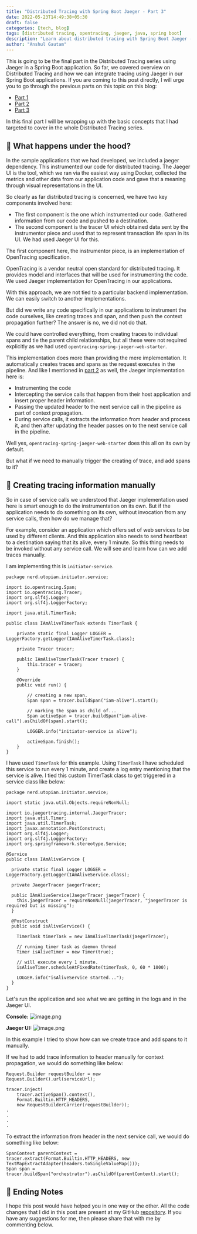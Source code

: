 ```yaml
---
title: "Distributed Tracing with Spring Boot Jaeger - Part 3"
date: 2022-05-23T14:49:38+05:30
draft: false
categories: [tech, blog]
tags: [distributed tracing, opentracing, jaeger, java, spring boot]
description: "Learn about distributed tracing with Spring Boot Jaeger - Part 3"
author: "Anshul Gautam"
---
```


This is going to be the final part in the Distributed Tracing series using Jaeger in a Spring Boot application.
So far, we covered overview on Distributed Tracing and how we can integrate tracing using Jaeger in our Spring Boot applications. If you are coming to this post directly, I will urge you to go through the previous parts on this topic on this blog:

- [Part 1](/blog/distributed-tracing-spring-boot-part1)
- [Part 2](/blog/distributed-tracing-spring-boot-part2)
- [Part 3](/blog/distributed-tracing-spring-boot-part3)

In this final part I will be wrapping up with the basic concepts that I had targeted to cover in the whole Distributed Tracing series.

## 🎯 What happens under the hood?
In the sample applications that we had developed, we included a jaeger dependency. This instrumented our code for distributed tracing. The Jaeger UI is the tool, which we ran via the easiest way using Docker, collected the metrics and other data from our application code and gave that a meaning through visual representations in the UI.

So clearly as far distributed tracing is concerned, we have two key components involved here:
- The first component is the one which instrumented our code. Gathered information from our code and pushed to a destination.
- The second component is the tracer UI which obtained data sent by the instrumentor piece and used that to represent transaction life span in its UI. We had used Jaeger UI for this.

The first component here, the instrumentor piece, is an implementation of OpenTracing specification.

OpenTracing is a vendor neutral open standard for distributed tracing. It provides model and interfaces that will be used for instrumenting the code. We used Jaeger implementation for OpenTracing in our applications.

With this approach, we are not tied to a particular backend implementation. We can easily switch to another implementations.

But did we write any code specifically in our applications to instrument the code ourselves, like creating traces and span, and then push the context propagation further? The answer is no, we did  not do that.

We could have controlled everything, from creating traces to individual spans and tie the parent child relationships, but all these were not required explicitly as we had used `opentracing-spring-jaeger-web-starter`.

This implementation does more than providing the mere implementation. It automatically creates traces and spans as the request executes in the pipeline. And like I mentioned in [part 2](https://tech.anshulgautam.in/distributed-tracing-with-spring-boot-jaeger-part-2) as well, the Jaeger implementation here is:
- Instrumenting the code
- Intercepting the service calls that happen from their host application and insert proper header information. 
- Passing the updated header to the next service call in the pipeline as part of context propagation.
- During service calls, it extracts the information from header and process it, and then after updating the header passes on to the next service call in the pipeline.

Well yes, `opentracing-spring-jaeger-web-starter` does this all on its own by default.

But what if we need to manually trigger the creating of trace, and add spans to it?

## 🎯 Creating tracing information manually
So in case of service calls we understood that Jaeger implementation used here is smart enough to do the instrumentation on its own. But if the application needs to do something on its own, without invocation from any service calls, then how do we manage that?

For example, consider an application which offers set of web services to be used by different clients. And this application also needs to send heartbeat to a destination saying that its alive, every 1 minute. So this thing needs to be invoked without any service call. We will see and learn how can we add traces manually.

I am implementing this is `initiator-service`.
```
package nerd.utopian.initiator.service;

import io.opentracing.Span;
import io.opentracing.Tracer;
import org.slf4j.Logger;
import org.slf4j.LoggerFactory;

import java.util.TimerTask;

public class IAmAliveTimerTask extends TimerTask {

    private static final Logger LOGGER = LoggerFactory.getLogger(IAmAliveTimerTask.class);

    private Tracer tracer;

    public IAmAliveTimerTask(Tracer tracer) {
        this.tracer = tracer;
    }

    @Override
    public void run() {

        // creating a new span.
        Span span = tracer.buildSpan("iam-alive").start();

        // marking the span as child of...
        Span activeSpan = tracer.buildSpan("iam-alive-call").asChildOf(span).start();

        LOGGER.info("initiator-service is alive");

        activeSpan.finish();
    }
}
```
I have used `TimerTask` for this example. Using `TimerTask` I have scheduled this service to run every 1 minute, and create a log entry mentioning that the service is alive.
I tied this custom TimerTask class to get triggered in a service class like below:
```
package nerd.utopian.initiator.service;

import static java.util.Objects.requireNonNull;

import io.jaegertracing.internal.JaegerTracer;
import java.util.Timer;
import java.util.TimerTask;
import javax.annotation.PostConstruct;
import org.slf4j.Logger;
import org.slf4j.LoggerFactory;
import org.springframework.stereotype.Service;

@Service
public class IAmAliveService {

  private static final Logger LOGGER = LoggerFactory.getLogger(IAmAliveService.class);

  private JaegerTracer jaegerTracer;

  public IAmAliveService(JaegerTracer jaegerTracer) {
    this.jaegerTracer = requireNonNull(jaegerTracer, "jaegerTracer is required but is missing");
  }

  @PostConstruct
  public void isAliveService() {

    TimerTask timerTask = new IAmAliveTimerTask(jaegerTracer);

    // running timer task as daemon thread
    Timer isAliveTimer = new Timer(true);

    // will execute every 1 minute.
    isAliveTimer.scheduleAtFixedRate(timerTask, 0, 60 * 1000);

    LOGGER.info("isAliveService started...");
  }
}
```
Let's run the application and see what we are getting in the logs and in the Jaeger UI.

**Console:**
![image.png](https://cdn.hashnode.com/res/hashnode/image/upload/v1653292229671/kSdgIYi8s.png )

**Jaeger UI:**
![image.png](https://cdn.hashnode.com/res/hashnode/image/upload/v1653292342410/8N-AebB-q.png )

In this example I tried to show how can we create trace and add spans to it manually.

If we had to add trace information to header manually for context propagation, we would do something like below:
```
Request.Builder requestBuilder = new Request.Builder().url(serviceUrl);

tracer.inject(
    tracer.activeSpan().context(),
    Format.Builtin.HTTP_HEADERS,
    new RequestBuilderCarrier(requestBuilder));
.
.
.
.
```
To extract the information from header in the next service call, we would do something like below:
```
SpanContext parentContext = tracer.extract(Format.Builtin.HTTP_HEADERS, new TextMapExtractAdapter(headers.toSingleValueMap()));
Span span = tracer.buildSpan("orchestrator").asChildOf(parentContext).start();
```
## 🎯 Ending Notes
I hope this post would have helped you in one way or the other. All the code changes that I did in this post are present at my GitHub [repository](https://github.com/anshulgammy/utopian-nerd/tree/main/usecases/spring-boot-jaeger-example). If you have any suggestions for me, then please share that with me by commenting below.